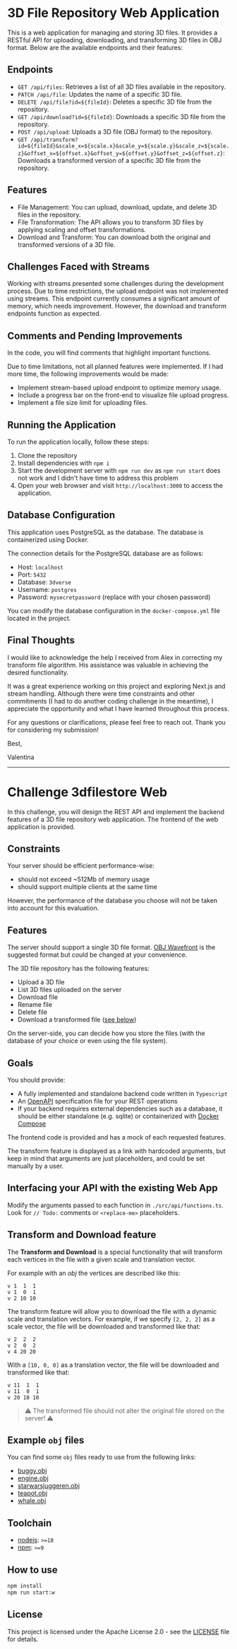# 3D File Repository Web Application

This is a web application for managing and storing 3D files. It provides a RESTful API for uploading, downloading, and transforming 3D files in OBJ format. Below are the available endpoints and their features:

## Endpoints

- `GET /api/files`: Retrieves a list of all 3D files available in the repository.
- `PATCH /api/file`: Updates the name of a specific 3D file.
- `DELETE /api/file?id=${fileId}`: Deletes a specific 3D file from the repository.
- `GET /api/download?id=${fileId}`: Downloads a specific 3D file from the repository.
- `POST /api/upload`: Uploads a 3D file (OBJ format) to the repository.
- `GET /api/transform?id=${fileId}&scale_x=${scale.x}&scale_y=${scale.y}&scale_z=${scale.z}&offset_x=${offset.x}&offset_y=${offset.y}&offset_z=${offset.z}`: Downloads a transformed version of a specific 3D file from the repository.

## Features

- File Management: You can upload, download, update, and delete 3D files in the repository.
- File Transformation: The API allows you to transform 3D files by applying scaling and offset transformations.
- Download and Transform: You can download both the original and transformed versions of a 3D file.

## Challenges Faced with Streams

Working with streams presented some challenges during the development process. Due to time restrictions, the upload endpoint was not implemented using streams. This endpoint currently consumes a significant amount of memory, which needs improvement. However, the download and transform endpoints function as expected.

## Comments and Pending Improvements

In the code, you will find comments that highlight important functions. 

Due to time limitations, not all planned features were implemented. If I had more time, the following improvements would be made:

- Implement stream-based upload endpoint to optimize memory usage.
- Include a progress bar on the front-end to visualize file upload progress.
- Implement a file size limit for uploading files.

## Running the Application

To run the application locally, follow these steps:

1. Clone the repository
2. Install dependencies with `npm i`
3. Start the development server with `npm run dev` as `npm run start` does not work and I didn't have time to address this problem
4. Open your web browser and visit `http://localhost:3000` to access the application.

## Database Configuration

This application uses PostgreSQL as the database. The database is containerized using Docker. 

The connection details for the PostgreSQL database are as follows:

- Host: `localhost`
- Port: `5432`
- Database: `3dverse`
- Username: `postgres`
- Password: `mysecretpassword` (replace with your chosen password)

You can modify the database configuration in the `docker-compose.yml` file located in the project.

## Final Thoughts

I would like to acknowledge the help I received from Alex in correcting my transform file algorithm. His assistance was valuable in achieving the desired functionality.

It was a great experience working on this project and exploring Next.js and stream handling. Although there were time constraints and other commitments (I had to do another coding challenge in the meantime), I appreciate the opportunity and what I have learned throughout this process.

For any questions or clarifications, please feel free to reach out.
Thank you for considering my submission!

Best,

Valentina

_______________________________________

# Challenge 3dfilestore Web

In this challenge, you will design the REST API and implement the backend features of a 3D file repository web application. The frontend of the web application is provided.

## Constraints

Your server should be efficient performance-wise:

- should not exceed ~512Mb of memory usage
- should support multiple clients at the same time

However, the performance of the database you choose will not be taken into account for this evaluation.

## Features

The server should support a single 3D file format. [OBJ Wavefront](https://en.wikipedia.org/wiki/Wavefront_.obj_file) is the suggested format but could be changed at your convenience.

The 3D file repository has the following features:

- Upload a 3D file
- List 3D files uploaded on the server
- Download file
- Rename file
- Delete file
- Download a transformed file ([see below](#Transform-and-Download-feature))

On the server-side, you can decide how you store the files (with the database of your choice or even using the file system).

## Goals

You should provide:

- A fully implemented and standalone backend code written in `Typescript`
- An [OpenAPI](https://www.openapis.org) specification file for your REST operations
- If your backend requires external dependencies such as a database, it should be either standalone (e.g. sqlite) or containerized with [Docker Compose](https://docs.docker.com/compose)

The frontend code is provided and has a mock of each requested features.

The transform feature is displayed as a link with hardcoded arguments, but keep in mind that arguments are just placeholders, and could be set manually by a user.

## Interfacing your API with the existing Web App

Modify the arguments passed to each function in `./src/api/functions.ts`.
Look for `// Todo:` comments or `<replace-me>` placeholders.

## Transform and Download feature

The **Transform and Download** is a special functionality that will transform each vertices in the file with a given scale and translation vector.

For example with an _obj_ the vertices are described like this:

```obj
v 1  1  1
v 1  0  1
v 2 10 10
```

The transform feature will allow you to download the file with a dynamic scale and translation vectors.
For example, if we specify `[2, 2, 2]` as a scale vector, the file will be downloaded and transformed like that:

```obj
v 2  2  2
v 2  0  2
v 4 20 20
```

With a `[10, 0, 0]` as a translation vector, the file will be downloaded and transformed like that:

```obj
v 11  1  1
v 11  0  1
v 20 10 10
```

> ⚠️ The transformed file should not alter the original file stored on the server! ⚠️

## Example `obj` files

You can find some `obj` files ready to use from the following links:

- [buggy.obj](https://storage.googleapis.com/corp-dev-challenge-3dfilestore-assets/buggy.obj)
- [engine.obj](https://storage.googleapis.com/corp-dev-challenge-3dfilestore-assets/engine.obj)
- [starwarsjuggeren.obj](https://storage.googleapis.com/corp-dev-challenge-3dfilestore-assets/starwarsjuggeren.obj)
- [teapot.obj](https://storage.googleapis.com/corp-dev-challenge-3dfilestore-assets/teapot.obj)
- [whale.obj](https://storage.googleapis.com/corp-dev-challenge-3dfilestore-assets/whale.obj)

## Toolchain

- [nodejs](https://nodejs.org): `>=18`
- [npm](https://www.npmjs.com): `>=9`

## How to use

```sh
npm install
npm run start:w
```

## License

This project is licensed under the Apache License 2.0 - see the [LICENSE](https://github.com/3dverse/challenge-3dfilestore-web/blob/main/LICENSE) file for details.
